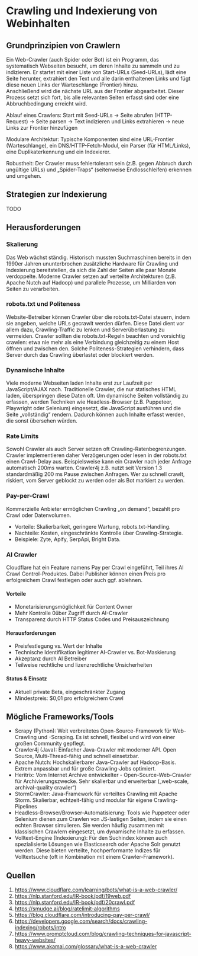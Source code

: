 # Crawling und Indexierung von Webinhalten
## Grundprinzipien von Crawlern
Ein Web-Crawler (auch Spider oder Bot) ist ein Programm, das systematisch Webseiten besucht, um deren Inhalte zu sammeln und zu indizieren. Er startet mit einer Liste von Start-URLs (Seed-URLs), lädt eine Seite herunter, extrahiert den Text und alle darin enthaltenen Links und fügt diese neuen Links der Warteschlange (Frontier) hinzu. \
Anschließend wird die nächste URL aus der Frontier abgearbeitet. Dieser Prozess setzt sich fort, bis alle relevanten Seiten erfasst sind oder eine Abbruchbedingung erreicht wird.

Ablauf eines Crawlers: Start mit Seed-URLs → Seite abrufen (HTTP-Request) → Seite parsen → Text indizieren und Links extrahieren → neue Links zur Frontier hinzufügen

Modulare Architektur: Typische Komponenten sind eine URL-Frontier (Warteschlange), ein DNS/HTTP-Fetch-Modul, ein Parser (für HTML/Links), eine Duplikaterkennung und ein Indexierer.

Robustheit: Der Crawler muss fehlertolerant sein (z.B. gegen Abbruch durch ungültige URLs) und „Spider-Traps“ (seitenweise Endlosschleifen) erkennen und umgehen.
## Strategien zur Indexierung
 TODO
## Herausforderungen
### Skalierung
 Das Web wächst ständig. Historisch mussten Suchmaschinen bereits in den 1990er Jahren ununterbrochen zusätzliche Hardware für Crawling und Indexierung bereitstellen, da sich die Zahl der Seiten alle paar Monate verdoppelte. Moderne Crawler setzen auf verteilte Architekturen (z.B. Apache Nutch auf Hadoop) und parallele Prozesse, um Milliarden von Seiten zu verarbeiten.

### robots.txt und Politeness
 Website-Betreiber können Crawler über die robots.txt-Datei steuern, indem sie angeben, welche URLs gecrawlt werden dürfen. Diese Datei dient vor allem dazu, Crawling-Traffic zu lenken und Serverüberlastung zu vermeiden. Crawler sollten die robots.txt-Regeln beachten und vorsichtig crawlen: etwa nie mehr als eine Verbindung gleichzeitig zu einem Host öffnen und zwischen den. Solche Politeness-Strategien verhindern, dass Server durch das Crawling überlastet oder blockiert werden.

### Dynamische Inhalte
 Viele moderne Webseiten laden Inhalte erst zur Laufzeit per JavaScript/AJAX nach. Traditionelle Crawler, die nur statisches HTML laden, überspringen diese Daten oft. Um dynamische Seiten vollständig zu erfassen, werden Techniken wie Headless-Browser (z.B. Puppeteer, Playwright oder Selenium) eingesetzt, die JavaScript ausführen und die Seite „vollständig“ rendern. Dadurch können auch Inhalte erfasst werden, die sonst übersehen würden.

### Rate Limits
 Sowohl Crawler als auch Server setzen oft Crawling-Ratenbegrenzungen. Crawler implementieren daher Verzögerungen oder lesen in der robots.txt einen Crawl-Delay aus. Beispielsweise kann ein Crawler nach jeder Anfrage automatisch 200ms warten. Crawler4j z.B. nutzt seit Version 1.3 standardmäßig 200 ms Pause zwischen Anfragen. Wer zu schnell crawlt, riskiert, vom Server geblockt zu werden oder als Bot markiert zu werden.

### Pay-per-Crawl
Kommerzielle Anbieter ermöglichen Crawling „on demand“, bezahlt pro Crawl oder Datenvolumen.
- Vorteile: Skalierbarkeit, geringere Wartung, robots.txt-Handling.
- Nachteile: Kosten, eingeschränkte Kontrolle über Crawling-Strategie.
- Beispiele: Zyte, Apify, SerpApi, Bright Data.

### AI Crawler
Cloudflare hat ein Feature namens Pay per Crawl eingeführt, Teil ihres AI Crawl Control-Produktes.
Dabei Publisher können einen Preis pro erfolgreichem Crawl festlegen oder auch ggf. ablehnen. 

#### Vorteile
- Monetarisierungsmöglichkeit für Content Owner  
- Mehr Kontrolle 0über Zugriff durch AI-Crawler  
- Transparenz durch HTTP Status Codes und Preisauszeichnung  

#### Herausforderungen
- Preisfestlegung vs. Wert der Inhalte  
- Technische Identifikation legitimer AI-Crawler vs. Bot-Maskierung  
- Akzeptanz durch AI Betreiber  
- Teilweise rechtliche und lizenzrechtliche Unsicherheiten  

#### Status & Einsatz
- Aktuell private Beta, eingeschränkter Zugang  
- Mindestpreis: $0,01 pro erfolgreichem Crawl 

## Mögliche Frameworks/Tools
- Scrapy (Python): Weit verbreitetes Open-Source-Framework für Web-Crawling und -Scraping. Es ist schnell, flexibel und wird von einer großen Community gepflegt.
- Crawler4j (Java): Einfacher Java-Crawler mit moderner API. Open Source, Multi-Thread-fähig und schnell einsetzbar.
- Apache Nutch: Hochskalierbarer Java-Crawler auf Hadoop-Basis. Extrem anpassbar und für große Crawling-Jobs optimiert.
- Heritrix: Vom Internet Archive entwickelter - Open-Source-Web-Crawler für Archivierungszwecke. Sehr skalierbar und erweiterbar („web-scale, archival-quality crawler“)
- StormCrawler: Java-Framework für verteiltes Crawling mit Apache Storm. Skalierbar, echtzeit-fähig und modular für eigene Crawling-Pipelines
- Headless-Browser/Browser-Automatisierung: Tools wie Puppeteer oder Selenium dienen zum Crawlen von JS-lastigen Seiten, indem sie einen echten Browser simulieren. Sie werden häufig zusammen mit klassischen Crawlern eingesetzt, um dynamische Inhalte zu erfassen.
- Volltext-Engine (Indexierung): Für den Suchindex können auch spezialisierte Lösungen wie Elasticsearch oder Apache Solr genutzt werden. Diese bieten verteilte, hochperformante Indizes für Volltextsuche (oft in Kombination mit einem Crawler-Framework).
## Quellen
1. https://www.cloudflare.com/learning/bots/what-is-a-web-crawler/
2. https://nlp.stanford.edu/IR-book/pdf/19web.pdf
3. https://nlp.stanford.edu/IR-book/pdf/20crawl.pdf
5. https://smudge.ai/blog/ratelimit-algorithms
6. https://blog.cloudflare.com/introducing-pay-per-crawl/
7. https://developers.google.com/search/docs/crawling-indexing/robots/intro
8. https://www.promptcloud.com/blog/crawling-techniques-for-javascript-heavy-websites/
9. https://www.akamai.com/glossary/what-is-a-web-crawler